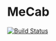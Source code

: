 # MeCab

[![Build Status](https://travis-ci.org/chezou/MeCab.jl.svg?branch=master)](https://travis-ci.org/chezou/MeCab.jl)
